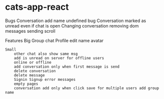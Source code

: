 # cats-app-react

Bugs
    Conversation add name undefined bug
    Conversation marked as unread even if chat is open
    Changing conversation removing dom messages
    sending scroll

Features
    Big
        Group chat
        Profile edit name avatar

    Small
        other chat also show same msg
        add is unread on server for offline users
        online or offline
        add conversation only when first message is send
        delete conversation
        delete message
        Signin Signup error messages
        empty pages
        conversation add only when click save for multiple users add group name

